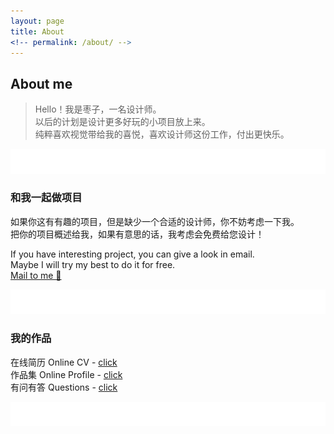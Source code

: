 ```yaml
---
layout: page
title: About
<!-- permalink: /about/ -->
---
```


## About me
> Hello！我是枣子，一名设计师。  
> 以后的计划是设计更多好玩的小项目放上来。   
> 纯粹喜欢视觉带给我的喜悦，喜欢设计师这份工作，付出更快乐。


![bg](assets/pic/empty.png)
### 和我一起做项目
如果你这有有趣的项目，但是缺少一个合适的设计师，你不妨考虑一下我。  
把你的项目概述给我，如果有意思的话，我考虑会免费给您设计！  


If you have interesting project, you can give a look in email.  
Maybe I will try my best to do it for free.   
[Mail to me 📧](mailto:cherrycaowen@gmail.com) 

![bg](assets/pic/empty.png)

### 我的作品

在线简历 Online CV - [click][4]  
作品集 Online Profile - [click][5]  
有问有答 Questions - [click][6]  

![bg](assets/pic/empty.png)



[3]:	https://www.behance.net/cherrycaow6e69 "behance"
[4]:	https://dosthcool.github.io/cho-moon.html
[5]:	https://dosthcool.github.io
[6]:	https://dosthcool.github.io/questions.html